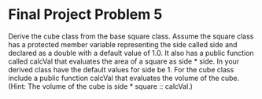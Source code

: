 # Final Project Problem 5

Derive the cube class from the base square class. Assume the square class has a protected member variable representing the side called side and declared as a double with a default value of 1.0. It also has a public function called calcVal that evaluates the area of a square as side * side. In your derived class have the default values for side be 1. For the cube class include a public function calcVal that evaluates the volume of the cube. (Hint: The volume of the cube is side * square :: calcVal.)